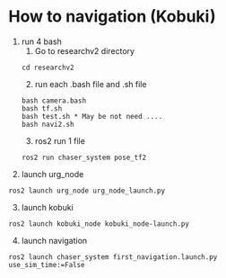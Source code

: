 # How to navigation (Kobuki)
1. run 4 bash
    1. Go to researchv2 directory 
    ```
    cd researchv2
    ```
    2. run each .bash file and .sh file 
    ```
    bash camera.bash
    bash tf.sh
    bash test.sh * May be not need ....
    bash navi2.sh
    ```
    3. ros2 run 1 file
    ```
    ros2 run chaser_system pose_tf2
    ```
2. launch urg_node
```
ros2 launch urg_node urg_node_launch.py 
```
3. launch kobuki
```
ros2 launch kobuki_node kobuki_node-launch.py
```
4. launch navigation
```
ros2 launch chaser_system first_navigation.launch.py use_sim_time:=False
```
